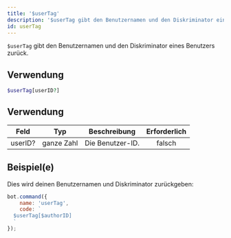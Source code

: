 ```yaml
---
title: '$userTag'
description: '$userTag gibt den Benutzernamen und den Diskriminator eines Benutzers zurück.'
id: userTag
---
```


`$userTag` gibt den Benutzernamen und den Diskriminator eines Benutzers zurück.

## Verwendung

```php
$userTag[userID?]
```

## Verwendung

| Feld    | Typ        | Beschreibung     | Erforderlich |
| ------- | ---------- | ---------------- |:------------:|
| userID? | ganze Zahl | Die Benutzer-ID. |    falsch    |

## Beispiel(e)

Dies wird deinen Benutzernamen und Diskriminator zurückgeben:

```javascript
bot.command({
    name: 'userTag',
    code: `
  $userTag[$authorID]
  `
});
```

